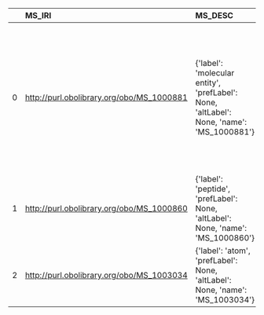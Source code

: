 |    | MS_IRI                                    | MS_DESC                                                                                  | RXNO_IRI                                   | RXNO_DESC                                                      | RXNO_DEF                                                                                                                                                                                     |
|---:|:------------------------------------------|:-----------------------------------------------------------------------------------------|:-------------------------------------------|:---------------------------------------------------------------|:---------------------------------------------------------------------------------------------------------------------------------------------------------------------------------------------|
|  0 | http://purl.obolibrary.org/obo/MS_1000881 | {'label': 'molecular entity', 'prefLabel': None, 'altLabel': None, 'name': 'MS_1000881'} | http://purl.obolibrary.org/obo/CHEBI_23367 | {'label': 'molecular entity', 'prefLabel': 'molecular entity'} | ['Any constitutionally or isotopically distinct atom, molecule, ion, ion pair, radical, radical ion, complex, conformer etc., identifiable as a separately distinguishable entity. [IUPAC]'] |
|  1 | http://purl.obolibrary.org/obo/MS_1000860 | {'label': 'peptide', 'prefLabel': None, 'altLabel': None, 'name': 'MS_1000860'}          | http://purl.obolibrary.org/obo/CHEBI_16670 | {'label': 'peptide'}                                           | []                                                                                                                                                                                           |
|  2 | http://purl.obolibrary.org/obo/MS_1003034 | {'label': 'atom', 'prefLabel': None, 'altLabel': None, 'name': 'MS_1003034'}             | http://purl.obolibrary.org/obo/CHEBI_33250 | {'label': 'atom'}                                              | []                                                                                                                                                                                           |